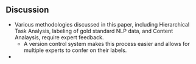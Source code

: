 ## Discussion

- Various methodologies discussed in this paper, including Hierarchical Task Analysis, labeling of gold standard NLP data, and Content Analaysis, require expert feedback. 
  - A version control system makes this process easier and allows for multiple experts to confer on their labels.
- 